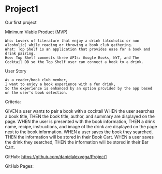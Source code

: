 # Project1
Our first project

Minimum Viable Product (MVP)

    Who: Lovers of literature that enjoy a drink (alcoholic or non alcoholic) while reading or throwing a book club gathering.
    What: Top Shelf is an application that provides ease for a book and drink pairing.
    How: Top Shelf connects three APIs: Google Books, NYT, and The Cocktail DB so the Top Shelf user can connect a book to a drink.

User Story

    As a reader/book club member,
    I want to enjoy a book experience with a fun drink,
    So the experience is enhanced by an option provided by the app based on the user's book selection.

Criteria:

GIVEN a user wants to pair a book with a cocktail
WHEN the user searches a book title,
THEN the book title, author, and summary are displayed on the page.
WHEN the user is presented with the book information,
THEN a drink name, recipe, instructions, and image of the drink are displayed on the page next to the book information.
WHEN a user saves the book they searched,
THEN the information will be stored in their Book Cart.
WHEN a user saves the drink they searched,
THEN the information will be stored in their Bar Cart.

GitHub: https://github.com/danielalexvega/Project1

GitHub Pages: 

